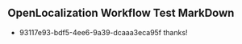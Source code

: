 ## OpenLocalization Workflow Test MarkDown
* 93117e93-bdf5-4ee6-9a39-dcaaa3eca95f 
thanks!<!--HONumber=Mar16_HO2-->
